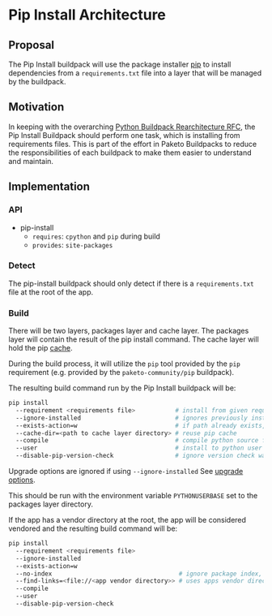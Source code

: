 # Pip Install Architecture

## Proposal
The Pip Install buildpack will use the package installer
[pip](https://pypi.org/project/pip) to install dependencies from a
`requirements.txt` file into a layer that will be managed by the buildpack.

## Motivation
In keeping with the overarching [Python Buildpack Rearchitecture
RFC](https://github.com/paketo-community/pip/blob/main/rfcs/0001-pip-rearchitecture.md),
the Pip Install Buildpack should perform one task, which is installing from
requirements files. This is part of the effort in Paketo Buildpacks to reduce
the responsibilities of each buildpack to make them easier to understand and
maintain.

## Implementation
### API
- pip-install
  - `requires`: `cpython` and `pip` during build
  - `provides`: `site-packages`

### Detect
The pip-install buildpack should only detect if there is a `requirements.txt`
file at the root of the app.

### Build
There will be two layers, packages layer and cache layer.
The packages layer will contain the result of the pip install command.
The cache layer will hold the pip [cache](https://pip.pypa.io/en/stable/reference/pip_install/#caching).

During the build process, it will utilize the `pip` tool provided by the `pip`
requirement (e.g. provided by the `paketo-community/pip` buildpack).

The resulting build command run by the Pip Install buildpack will be:
```bash
pip install
  --requirement <requirements file>           # install from given requirements file
  --ignore-installed                          # ignores previously installed packages
  --exists-action=w                           # if path already exists, wipe before installation
  --cache-dir=<path to cache layer directory> # reuse pip cache
  --compile                                   # compile python source files to bytecode
  --user                                      # install to python user install directory set by PYTHONUSERBASE
  --disable-pip-version-check                 # ignore version check warning
```
Upgrade options are ignored if using `--ignore-installed` See [upgrade
options](https://pip.pypa.io/en/stable/development/architecture/upgrade-options/).

This should be run with the environment variable `PYTHONUSERBASE` set to the packages layer directory.

If the app has a vendor directory at the root, the app will be considered vendored and the resulting build command will be:
```bash
pip install
  --requirement <requirements file>
  --ignore-installed
  --exists-action=w
  --no-index                                   # ignore package index, uses --find-links URLs
  --find-links=<file://<app vendor directory>> # uses apps vendor directory
  --compile
  --user
  --disable-pip-version-check
```
